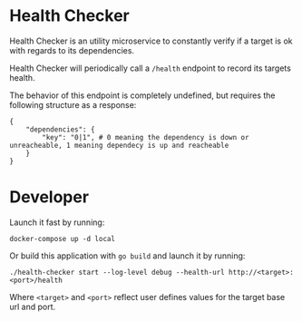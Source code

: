 # Health Checker

Health Checker is an utility microservice to constantly verify if a target is ok with regards to its dependencies.

Health Checker will periodically call a `/health` endpoint to record its targets health.

The behavior of this endpoint is completely undefined, but requires the following structure as a response:

```
{
    "dependencies": {
        "key": "0|1", # 0 meaning the dependency is down or unreacheable, 1 meaning dependecy is up and reacheable
    }
}
```

# Developer

Launch it fast by running:

```
docker-compose up -d local
```

Or build this application with `go build` and launch it by running:

```
./health-checker start --log-level debug --health-url http://<target>:<port>/health
```

Where `<target>` and `<port>` reflect user defines values for the target base url and port.